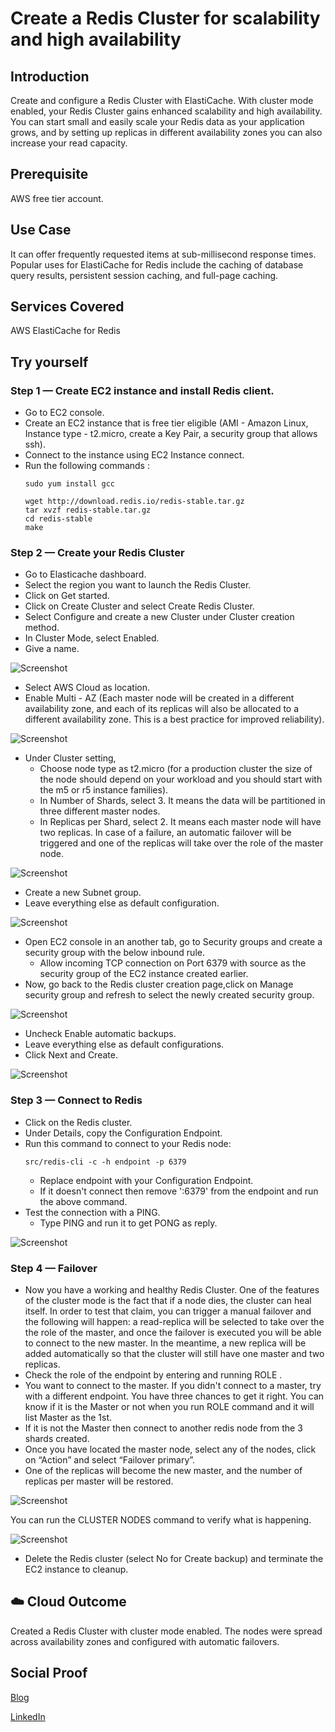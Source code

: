 # Create a Redis Cluster for scalability and high availability

## Introduction

 Create and configure a Redis Cluster with ElastiCache. With cluster mode enabled, your Redis Cluster gains enhanced scalability and high availability. You can start small and easily scale your Redis data as your application grows, and by setting up replicas in different availability zones you can also increase your read capacity. 

## Prerequisite

AWS free tier account.

## Use Case

It can offer frequently requested items at sub-millisecond response times. Popular uses for ElastiCache for Redis include the caching of database query results, persistent session caching, and full-page caching.

## Services Covered

AWS ElastiCache for Redis

## Try yourself

### Step 1 — Create EC2 instance and install Redis client.
- Go to EC2 console.
- Create an EC2 instance that is free tier eligible (AMI - Amazon Linux, Instance type - t2.micro, create a Key Pair, a security group that allows ssh).
- Connect to the instance using EC2 Instance connect.
- Run the following commands :
    ```
    sudo yum install gcc
    ```
     ```
    wget http://download.redis.io/redis-stable.tar.gz
    tar xvzf redis-stable.tar.gz
    cd redis-stable
    make
    ```

### Step 2 — Create your Redis Cluster
- Go to Elasticache dashboard.
- Select the region you want to launch the Redis Cluster.
- Click on Get started.
- Click on Create Cluster and select Create Redis Cluster.
- Select Configure and create a new Cluster under Cluster creation method.
- In Cluster Mode, select Enabled.
- Give a name.

![Screenshot](https://github.com/aaditunni/100DaysOfCloud/blob/main/Journey/019/day19.JPG)

- Select AWS Cloud as location.
- Enable Multi - AZ (Each master node will be created in a different availability zone, and each of its replicas will also be allocated to a different availability zone. This is a best practice for improved reliability).

![Screenshot](https://github.com/aaditunni/100DaysOfCloud/blob/main/Journey/019/day19.1.JPG)

- Under Cluster setting, 
    - Choose node type as t2.micro (for a production cluster the size of the node should depend on your workload and you should start with the m5 or r5 instance families).
    - In Number of Shards, select 3. It means the data will be partitioned in three different master nodes. 
    - In Replicas per Shard, select 2. It means each master node will have two replicas. In case of a failure, an automatic failover will be triggered and one of the replicas will take over the role of the master node.

![Screenshot](https://github.com/aaditunni/100DaysOfCloud/blob/main/Journey/019/day19.2.JPG)

   - Create a new Subnet group.
- Leave everything else as default configuration.

![Screenshot](https://github.com/aaditunni/100DaysOfCloud/blob/main/Journey/019/day19.3.JPG)

- Open EC2 console in an another tab, go to Security groups and create a security group with the below inbound rule.
    - Allow incoming TCP connection on Port 6379 with source as the security group of the EC2 instance created earlier.
- Now, go back to the Redis cluster creation page,click on Manage security group and refresh to select the newly created security group.

![Screenshot](https://github.com/aaditunni/100DaysOfCloud/blob/main/Journey/019/day19.5.JPG)

- Uncheck Enable automatic backups.
- Leave everything else as default configurations.
- Click Next and Create.

![Screenshot](https://github.com/aaditunni/100DaysOfCloud/blob/main/Journey/019/day19.6.JPG)

### Step 3 — Connect to Redis
- Click on the Redis cluster.
- Under Details, copy the Configuration Endpoint.
- Run this command to connect to your Redis node:
    ```
    src/redis-cli -c -h endpoint -p 6379
    ```
    - Replace endpoint with your Configuration Endpoint.
    - If it doesn't connect then remove ':6379' from the endpoint and run the above command.
- Test the connection with a PING.
    - Type PING and run it to get PONG as reply.

![Screenshot](https://github.com/aaditunni/100DaysOfCloud/blob/main/Journey/019/day19.7.JPG)

### Step 4 — Failover
- Now you have a working and healthy Redis Cluster. One of the features of the cluster mode is the fact that if a node dies, the cluster can heal itself. In order to test that claim, you can trigger a manual failover and the following will happen: a read-replica will be selected to take over the the role of the master, and once the failover is executed you will be able to connect to the new master. In the meantime, a new replica will be added automatically so that the cluster will still have one master and two replicas.
- Check the role of the endpoint by entering and running ROLE .
- You want to connect to the master. If you didn't connect to a master, try with a different endpoint. You have three chances to get it right. You can know if it is the Master or not when you run ROLE command and it will list Master as the 1st.
- If it is not the Master then connect to another redis node from the 3 shards created.
- Once you have located the master node, select any of the nodes, click on “Action” and select “Failover primary”.
- One of the replicas will become the new master, and the number of replicas per master will be restored. 

![Screenshot](https://github.com/aaditunni/100DaysOfCloud/blob/main/Journey/019/day19.8.JPG)

You can run the CLUSTER NODES command to verify what is happening.

![Screenshot](https://github.com/aaditunni/100DaysOfCloud/blob/main/Journey/019/day19.9.JPG)

- Delete the Redis cluster (select No for Create backup) and terminate the EC2 instance to cleanup.

## ☁️ Cloud Outcome

Created a Redis Cluster with cluster mode enabled. The nodes were spread across availability zones and configured with automatic failovers. 

## Social Proof

[Blog](https://dev.to/aaditunni/create-a-redis-cluster-for-scalability-and-high-availability-7f4)

[LinkedIn](https://www.linkedin.com/posts/aaditunni_100daysofcloud-aws-cloud-activity-7021789470492401665-RURn?utm_source=share&utm_medium=member_desktop)
